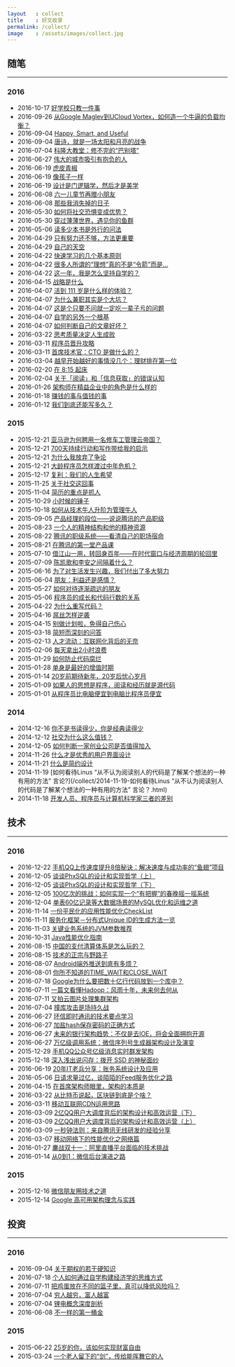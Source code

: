 ```yaml
---
layout   : collect
title    : 好文收录
permalink: /collect/
image    : /assets/images/collect.jpg
---
```



## 随笔
-------------------------------------------------------------------------------

### 2016
  - 2016-10-17 [好学校只教一件事](https://h5.sao.cn/magazine/detail?alias=m1f883e1)
  - 2016-09-26 [从Google Maglev到UCloud Vortex，如何造一个牛逼的负载均衡？](https://segmentfault.com/a/1190000004713123)
  - 2016-09-04 [Happy, Smart, and Useful](https://sivers.org/hsu)
  - 2016-09-04 [唐诗，就是一场太阳和月亮的战争](http://mp.weixin.qq.com/s?__biz=MzA4NDEzNTMyMA==&mid=2650314896&idx=1&sn=3fc3e93866994df321d419ca41aa4d23&scene=0)
  - 2016-07-04 [科隆大教堂：修不完的“巴别塔”](http://www.yuntoo.com/inspiration/15525)
  - 2016-06-27 [伟大的城市吸引有抱负的人](https://wap.koudaitong.com/v2/showcase/feature?alias=10l1weggo&spm=m1466571032871991689732209.autoreply&redirect_count=1)
  - 2016-06-19 [虎皮青椒](http://mp.weixin.qq.com/s?__biz=MzA4NDIyMTEyMA==&mid=200151097&idx=2&sn=3861ff9f981e5ef82984929a41ef2e9b&scene=2&srcid=0616Cb8MAElBfEOq395CgVVX&from=timeline&isappinstalled=0)
  - 2016-06-19 [像孩子一样](http://mp.weixin.qq.com/s?__biz=MjM5NjIyODQyOQ==&mid=401102266&idx=1&sn=5bea192ccd79bb06bfe02e81d34a1030&scene=4#wechat_redirec)
  - 2016-06-19 [设计是门逻辑学，然后才是美学](http://mp.weixin.qq.com/s?__biz=MzA4ODgwNjk1MQ==&mid=2653788300&idx=1&sn=d66d4b6db64fa3d4c70200becfbdd425&scene=0)
  - 2016-06-08 [六一儿童节再赠小朋友](http://mp.weixin.qq.com/s?__biz=MjM5MjAzODU2MA==&mid=2652779773&idx=1&sn=2b2186520e8f363e8a9951357c205af9&scene=0)
  - 2016-06-08 [那些我消失掉的日子](http://mp.weixin.qq.com/s?__biz=MjM5MjAzODU2MA==&mid=2652779781&idx=1&sn=b8ba49c4c7c40196f9852b47f08be586&scene=0)
  - 2016-05-30 [如何将社交恐惧变成优势？](http://mp.weixin.qq.com/s?__biz=MzI0NzE2ODc1Nw==&mid=2650227607&idx=1&sn=ac26a6c95c364b966e2ccf85668c4027&scene=2&srcid=0524M4YrBDLL2IjodFlYSatB&from=timeline&isappinstalled=0)
  - 2016-05-30 [穿过薄薄世界，遇见你的鱼群](http://mp.weixin.qq.com/s?__biz=MzI2OTA3MTA5Mg==&mid=2651747378&idx=1&sn=57311bd00294d9c627e19ad948813911&scene=0)
  - 2016-05-06 [读多少本书是外行的问法](http://mp.weixin.qq.com/s?__biz=MzA5OTc3NzEzMw==&mid=405798320&idx=1&sn=a856af913642cdf07d3214f87029d5a2&scene=0)
  - 2016-04-29 [只有努力还不够，方法更重要](http://mp.weixin.qq.com/s?__biz=MzA3MjM2MzYzOQ==&mid=2651359476&idx=1&sn=1de11bbe5ebb75dc081cb259a020d3ab&scene=0)
  - 2016-04-29 [自己的天空](http://mp.weixin.qq.com/s?__biz=MjM5MjAzODU2MA==&mid=2652779670&idx=1&sn=f42d06c9748440777bfc319cb5956e4a&scene=0)
  - 2016-04-22 [快速学习的几个基本原则](http://mp.weixin.qq.com/s?__biz=MzAxNzI4MTMwMw==&mid=2651629655&idx=1&sn=6957c159e21d392aaf757b81cf4a602b&scene=0)
  - 2016-04-22 [很多人所谓的“理想”真的不是“令箭”而是...](http://mp.weixin.qq.com/s?__biz=MzAxNzI4MTMwMw==&mid=2651629671&idx=1&sn=3935561f1d76d11b8512f8057247d7c4&scene=0)
  - 2016-04-22 [这一年，我是怎么坚持自学的？](http://mp.weixin.qq.com/s?__biz=MzA5MDg0MzA4NQ==&mid=401473629&idx=1&sn=cf945ef0788390c6b12dc99c078a310c&scene=2&srcid=0424M3kmLRZf9AS4jRgw11Ne&from=timeline&isappinstalled=0)
  - 2016-04-15 [战略是什么](http://mp.weixin.qq.com/s?__biz=MzA3ODQzNzU4OQ==&mid=402802580&idx=1&sn=3cd73a5a32184eeeb4066a6cc3214f3b&scene=0)
  - 2016-04-07 [活到 111 岁是什么样的体验？](http://mp.weixin.qq.com/s?__biz=MzAxNzI4MTMwMw==&mid=402987984&idx=1&sn=8e57b0c6e9d9b94878d8ed08f453c560&scene=0)
  - 2016-04-07 [为什么兼职其实是个大坑？](http://mp.weixin.qq.com/s?__biz=MzAwMDgyMTA3Mg==&mid=402001188&idx=1&sn=55bed567c5a2a844edbecb8bcd2dab46&scene=4)
  - 2016-04-07 [这是个只要不问就一定吃一辈子亏的问题](http://mp.weixin.qq.com/s?__biz=MzAxNzI4MTMwMw==&mid=402409740&idx=1&sn=2e6faafcb6a8e97bd7fecf9d00db82cb)
  - 2016-04-07 [自学的另外一个根基](http://mp.weixin.qq.com/s?__biz=MzAxNzI4MTMwMw==&mid=401590797&idx=2&sn=d879902d780341b6faf3de0fbe1ed91c&scene=21)
  - 2016-04-07 [如何判断自己的文章好坏？](http://mp.weixin.qq.com/s?__biz=MzAwMDgyMTA3Mg==&mid=402554543&idx=1&sn=b8e323e2f3cb2d4bf7e18eebaba5962f&scene=0)
  - 2016-03-22 [思考质量决定人生成败](http://mp.weixin.qq.com/s?__biz=MzA3MjM2MzYzOQ==&mid=402911075&idx=1&sn=c9c522ca29ef940a0a34f9e45e3ccde4&scene=0)
  - 2016-03-11 [程序员晋升攻略](http://mp.weixin.qq.com/s?__biz=MzA5MTE0MDUxMA==&mid=404382284&idx=1&sn=87f0cdcb5c41bb556304b0bfb038f4ee&scene=4)
  - 2016-03-11 [首席技术官：CTO 是做什么的？](http://mp.weixin.qq.com/s?__biz=MzA4NTU2MTg3MQ==&mid=405800426&idx=1&sn=7d446c5db81aceb6f4f9a05afa5b75dc&scene=0)
  - 2016-03-04 [越早开始越好的事情没几个：理财排在第一位](http://mp.weixin.qq.com/s?__biz=MzAxNzI4MTMwMw==&mid=210860540&idx=1&sn=7dc4896242df1adb557ab94744e81edd&scene=2&srcid=1006ySpkVEkarsf8DiobobIL&from=timeline&isappinstalled=0)
  - 2016-02-20 [在 8:15 起床](http://mp.weixin.qq.com/s?__biz=MjM5MjAzODU2MA==&mid=401998165&idx=1&sn=c1dfbaba5b0ff28a71e7993e623aef4e&scene=2&srcid=0220o9rC4l4C5V4o9KAvW23h&from=timeline&isappinstalled=0)
  - 2016-02-04 [关于「阅读」和「信息获取」的错误认知](http://mp.weixin.qq.com/s?__biz=MjM5ODIyMTE0MA==&mid=402301357&idx=1&sn=ec748667b0f1f5263ebb0c4294b27c13&scene=0#wechat_redirect)
  - 2016-01-26 [架构师在精益企业中的角色是什么样的](http://mp.weixin.qq.com/s?__biz=MjM5MDE0Mjc4MA==&mid=402424457&idx=1&sn=ee02b11223d58c236eeff5a6a578b75f&scene=0#wechat_redirect)
  - 2016-01-18 [赚钱的事与值钱的事](http://mp.weixin.qq.com/s?__biz=MjM5MjA4MjU4MQ==&mid=405602254&idx=1&sn=931de0a6fdb094aa416b1b27aaa87e05&scene=0#wechat_redirect)
  - 2016-01-12 [我们到底还能写多久？](http://mp.weixin.qq.com/s?__biz=MzA4NDEzNTMyMA==&mid=401655133&idx=1&sn=ce95f714ec62835ff6904f695c1c52c2&scene=0)

### 2015
  - 2015-12-21 [亚马逊为何聘用一名修车工管理云帝国？](http://tech.qq.com/a/20130221/000114.htm)
  - 2015-12-21 [700天持续行动和写作带给我的启示](http://mp.weixin.qq.com/s?__biz=MzAxNzI4MTMwMw==&mid=401253272&idx=2&sn=d6f260c988e5ff0649fb82bb740f4bab&scene=0#wechat_redirect)
  - 2015-12-21 [为什么我放弃了争论](http://mp.weixin.qq.com/s?__biz=MzAxNzI4MTMwMw==&mid=401232868&idx=1&sn=409a658e2642422cc2151fb02997add4&scene=0#wechat_redirect)
  - 2015-12-21 [大龄程序员怎样渡过中年危机？](http://mp.weixin.qq.com/s?__biz=MzA4NzA2NjcyMg==&mid=401318344&idx=1&sn=16ec5029c9837de19716fd9834c6693a&scene=0#wechat_redirect)
  - 2015-12-17 [复利：我们的人生希望](http://mp.weixin.qq.com/s?__biz=MzAxNzI4MTMwMw==&mid=401199907&idx=1&sn=0d5395ca0f0737afefc72a48c7ecd278&scene=2&srcid=12183txqtZ8WyA0sGoJna9IR&from=timeline&isappinstalled=0)
  - 2015-11-25 [关于社交这回事](http://mp.weixin.qq.com/s?__biz=MzA3MDMwOTcwMg==&mid=400481533&idx=1&sn=1952f96ed32f4a1bf911195f7c94c2dd&scene=0#wechat_redirect)
  - 2015-11-04 [简历的重点是抓人](http://mp.weixin.qq.com/s?__biz=MzA3MDMwOTcwMg==&mid=400281808&idx=1&sn=8df65be25bbd0a71f05763f90407c28b&scene=24&srcid=1109bRTu2nA6selXq3NWgoLd#wechat_redirect)
  - 2015-10-29 [小时候的锤子](http://mp.weixin.qq.com/s?__biz=MzA4NDEzNTMyMA==&mid=400137322&idx=1&sn=5eab529cd58a588e8e7da37255d0a60e&scene=0#wechat_redirect)
  - 2015-10-18 [如何从技术牛人升阶为管理牛人](http://mp.weixin.qq.com/s?__biz=MjAzNzMzNTkyMQ==&mid=400063279&idx=1&sn=8626ef7f5a6904ea30cf922b47e161c5&scene=0#wechat_redirect)
  - 2015-09-05 [产品经理的段位——说说腾讯的产品职级](http://mp.weixin.qq.com/s?__biz=MjM5MjA4MjU4MQ==&mid=210851763&idx=1&sn=a830cf763d5e84d323f11c462878eed7&scene=0)
  - 2015-08-23 [一个人的精神结构和他的精神资源](http://mp.weixin.qq.com/s?__biz=MjM5MjA4MjU4MQ==&mid=210509623&idx=1&sn=bd53b0a0e730702c1e2a1e370b69326d&scene=0)
  - 2015-08-22 [腾讯的职级系统——看清自己的职场宿命](http://mp.weixin.qq.com/s?__biz=MjM5MjA4MjU4MQ==&mid=200790551&idx=1&sn=17cb243a839d12f19a997be4d2572537&scene=21)
  - 2015-08-21 [在腾讯的第一堂产品课](http://mp.weixin.qq.com/s?__biz=MjM5MjA4MjU4MQ==&mid=201017426&idx=1&sn=f34e020e5438c3618e1956cbbf2f100f&scene=21)
  - 2015-07-10 [借江山一用，转回身百年——在时代窗口与经济周期的轮回里](http://mp.weixin.qq.com/s?__biz=MjM5MjA4MjU4MQ==&mid=208766630&idx=1&sn=5f5b70f64e73fa2cb5d4cc83fffe05b8&scene=2#rd)
  - 2015-07-09 [陈凯歌和李安之间隔着什么？](http://mp.weixin.qq.com/s?__biz=MjM5OTAwNTQ0MA==&mid=208205965&idx=1&sn=748a5ecfcfadee9d1f60b2a68c3c9874#rd)
  - 2015-06-16 [为了对生活发生兴趣，我们付出了多大努力](http://mp.weixin.qq.com/s?__biz=MzAxMTEyOTQ5OQ==&mid=213243283&idx=1&sn=59773cb8ef5cf8270f605a9e4aec7e8a#rd)
  - 2015-06-04 [朋友：利益还是感情？](http://mp.weixin.qq.com/s?__biz=MzAxMTEyOTQ5OQ==&mid=212685047&idx=1&sn=c6637e5bae4f355ab17952b175dc3d49#rd)
  - 2015-05-27 [如何对待逐渐疏远的朋友](http://mp.weixin.qq.com/s?__biz=MzAxMTEyOTQ5OQ==&mid=212276407&idx=1&sn=0d3166f90c23ca34d1691b38ee8a5f6f#rd)
  - 2015-05-06 [程序员的成长和代码行数的关系](http://mp.weixin.qq.com/s?__biz=MzAxMTEyOTQ5OQ==&mid=211244989&idx=1&sn=02d3612c3dd48d7080c08f9a1fdaa890#rd)
  - 2015-04-22 [为什么重写代码？](http://mp.weixin.qq.com/s?__biz=MzAxMTEyOTQ5OQ==&mid=210785461&idx=1&sn=1f36977945bc5455adbb2dcabc07404c#rd)
  - 2015-04-16 [屌丝怎样逆袭](http://mp.weixin.qq.com/s?__biz=MzAxMTEyOTQ5OQ==&mid=210553300&idx=1&sn=f009836416ed6d82dd4a2e93fdbe1871#rd)
  - 2015-04-15 [别做计划啦，免得自己伤心](http://mp.weixin.qq.com/s?__biz=MzAxMTEyOTQ5OQ==&mid=210508444&idx=1&sn=3c42618bd2efe4163659973232d5ada7#rd)
  - 2015-03-18 [简短而深刻的问答](/collect/2015-03-18-简短而深刻的问答.html)
  - 2015-02-13 [人才流动：互联网化背后的无奈](/collect/2015-02-13-人才流动：互联网化背后的无奈.html)
  - 2015-02-06 [每天拿出2小时浪费](/collect/2015-02-06-每天拿出2小时浪费.html)
  - 2015-01-29 [如何防止代码腐烂](/collect/2015-01-29-如何防止代码腐烂.html)
  - 2015-01-28 [单身是最好的增值时期](/collect/2015-01-28-单身是最好的增值时期.html)
  - 2015-01-14 [20岁前期待新年，20岁后忧心岁月](/collect/2015-01-14-20岁前期待新年，20岁后忧心岁月.html)
  - 2015-01-09 [如果人的思想是程序，阅读和经历就是源代码](/collect/2015-01-09-如果人的思想是程序，阅读和经历就是源代码.html)
  - 2015-01-01 [从程序员比电脑便宜到电脑比程序员便宜](/collect/2015-01-01-从程序员比电脑便宜到电脑比程序员便宜.html)

### 2014
  - 2014-12-16 [你不是书读得少，你是经典读得少](/collect/2014-12-16-你不是书读得少，你是经典读得少.html)
  - 2014-12-12 [社交为什么这么值钱？](/collect/2014-12-12-社交为什么这么值钱？.html)
  - 2014-12-05 [如何判断一家创业公司是否值得加入](/collect/2014-12-05-如何判断一家创业公司是否值得加入.html)
  - 2014-11-26 [什么才是优秀的用户界面设计](/collect/2014-11-26-什么才是优秀的用户界面设计.html)
  - 2014-11-21 [什么是简约设计](/collect/2014-11-21-什么是简约设计.html)
  - 2014-11-19 [如何看待Linus “从不认为阅读别人的代码是了解某个想法的一种有用的方法” 言论?](/collect/2014-11-19-如何看待Linus “从不认为阅读别人的代码是了解某个想法的一种有用的方法” 言论？.html)
  - 2014-11-18 [开发人员、程序员与计算机科学家三者的差别](/collect/2014-11-18-开发人员、程序员与计算机科学家三者的差别.html)



## 技术
-------------------------------------------------------------------------------

### 2016
  - 2016-12-22 [手机QQ上传速度提升8倍秘诀：解决速度与成功率的“鱼翅”项目](http://mp.weixin.qq.com/s/KCaz4vELp8-P0_dtYuAJ0w)
  - 2016-12-05 [谈谈PhxSQL的设计和实现哲学（上）](http://mp.weixin.qq.com/s?__biz=MzI4NDMyNTU2Mw==&mid=2247483790&idx=1&sn=c925202df42c54422db9a134ea764eac&scene=0)
  - 2016-12-05 [谈谈PhxSQL的设计和实现哲学（下）](http://mp.weixin.qq.com/s?__biz=MzI4NDMyNTU2Mw==&mid=2247483795&idx=1&sn=233f803d9af3cd31e551ac0709f682ec&scene=0)
  - 2016-12-05 [100亿次的挑战：如何实现一个“有把握”的春晚摇一摇系统](http://mp.weixin.qq.com/s/DLbaiSiH15QBkrB_i0imEw)
  - 2016-12-04 [单表60亿记录等大数据场景的MySQL优化和运维之道](http://mp.weixin.qq.com/s/-TRiWDYFhaO7wqjMPTNGBA)
  - 2016-11-14 [一份平民化的应用性能优化CheckList](http://mp.weixin.qq.com/s?__biz=MzIzODYyNjkzNw==&mid=2247483723&idx=1&sn=4fa6e80e7f6eae02a0620c5b5aef5955&chksm=e937305dde40b94bb63d9cb4c7187295c296a1cda0fa52b37c55d6922f0ab3927ee071637903&mpshare=1&scene=2&srcid=1114VZdnAr31YSLYJhdJgLnJ&from=timeline&isappinstalled=0)
  - 2016-11-11 [服务化框架－分布式Unique ID的生成方法一览](http://calvin1978.blogcn.com/articles/uuid.html)
  - 2016-11-03 [关键业务系统的JVM参数推荐](http://calvin1978.blogcn.com/articles/jvmoption-2.html)
  - 2016-10-31 [Java性能优化指南](http://calvin1978.blogcn.com/articles/javatuning.html)
  - 2016-08-15 [中国的支付清算体系是怎么玩的？](http://api.woshipm.com/pd/385099.html?sf=mobile&from=timeline&isappinstalled=1)
  - 2016-08-15 [技术的正宗与野路子](http://mp.weixin.qq.com/s?__biz=MzA4NTg1MjM0Mg==&mid=2657261357&idx=1&sn=ebb11a1623e00ca8e6ad55c9ad6b2547&scene=2&srcid=08104T9kNdakZKQcvejPWdIs&from=timeline&isappinstalled=0)
  - 2016-08-07 [Android端外推送到底有多烦？](http://mp.weixin.qq.com/s?__biz=MzA4NTg1MjM0Mg==&mid=2657261350&idx=1&sn=6cea730ef5a144ac243f07019fb43076&scrolltodown=1)
  - 2016-08-01 [你所不知道的TIME_WAIT和CLOSE_WAIT](http://mp.weixin.qq.com/s?__biz=MzI4MjA4ODU0Ng==&mid=402415747&idx=1&sn=2458ba4fe1830eecdb8db725d3f395fa&scene=0)
  - 2016-07-18 [Google为什么要把数十亿行代码放到一个库中？](http://mp.weixin.qq.com/s?__biz=MzA5Nzc4OTA1Mw==&mid=2659597658&idx=1&sn=0311e21d3fd4d101e3b18298beef0d49&scene=0)
  - 2016-07-11 [一篇文看懂Hadoop：风雨十年，未来何去何从](http://mp.weixin.qq.com/s?__biz=MjM5MDE0Mjc4MA==&mid=403025428&idx=1&sn=bb2c0380ce29dc3cecf5f6a2afe36960&scene=0)
  - 2016-07-11 [又拍云图片处理集群架构](http://mp.weixin.qq.com/s?__biz=MzAwMDU1MTE1OQ==&mid=404669856&idx=1&sn=fd2856ac13112416833e41093f66735c&scene=0)
  - 2016-07-04 [撞库攻击是场持久战](http://mp.weixin.qq.com/s?__biz=MjM5OTk2MTMxOQ==&mid=2727827047&idx=1&sn=53b703e555c83ccc0399473d914902ff&scene=0)
  - 2016-06-27 [环信即时通讯的技术要点学习](http://mp.weixin.qq.com/s?__biz=MzAwNjQwNzU2NQ==&mid=2650342773&idx=1&sn=ed013e21e081c81c2a4dbf220df732d9&scene=2&srcid=0626bW6vBht4UtgyacDVKZXc&from=timeline&isappinstalled=0)
  - 2016-06-27 [加盐hash保存密码的正确方式](http://drops.wooyun.org/papers/1066)
  - 2016-06-27 [未来的银行架构趋势：不仅是去IOE，将会全面拥抱开源](http://mp.weixin.qq.com/s?__biz=MzA5Nzc4OTA1Mw==&mid=410154363&idx=1&sn=bf7fc1146666f27a2da6b124b441024f&scene=0)
  - 2016-06-27 [万亿级调用系统：微信序列号生成器架构设计及演变](http://mp.weixin.qq.com/s?__biz=MjM5MDE0Mjc4MA==&mid=2650992918&idx=1&sn=be5121c3c57257291a30715ef7130a90&scene=0)
  - 2015-12-29 [手机QQ公众号亿级消息实时群发架构](http://www.php230.com/weixin1450768436.html)
  - 2015-12-18 [深入浅出说闪存：拨开 SSD 的神秘面纱](http://mp.weixin.qq.com/s?__biz=MzA4Nzg5Nzc5OA==&mid=400397199&idx=1&sn=18ab1666d1b433b21c4f43506651d812&scene=2&srcid=1116FRz3QBvx1aLGtAMOLl5L)
  - 2016-06-19 [20年IT老兵分享：账务系统设计及应用](https://mp.weixin.qq.com/cgi-bin/appmsg?begin=0&count=10&t=media/appmsg_list&type=10&action=list_card&lang=zh_CN&token=809860472)
  - 2016-05-06 [日请求量过亿，谈陌陌的Feed服务优化之路](http://mp.weixin.qq.com/s?__biz=MzA5Nzc4OTA1Mw==&mid=2659597071&idx=1&sn=cd8df9f8c52dfbfb54e65adbe19fae27&scene=0)
  - 2016-04-15 [在首席架构师眼里，架构的本质是](http://mp.weixin.qq.com/s?__biz=MzA4NTU2MTg3MQ==&mid=407250191&idx=1&sn=abbda20219694844554d8318fba23693&scene=0)
  - 2016-03-22 [从比特币说起，区块链到底是个啥？](http://mp.weixin.qq.com/s?__biz=MjM5MDE0Mjc4MA==&mid=403164652&idx=1&sn=4ec9417c7a28ee584684367b8b2358da&scene=0)
  - 2016-03-11 [移动互联网CDN运用思路](http://mp.weixin.qq.com/s?__biz=MzI4MjA4ODU0Ng==&mid=402603447&idx=1&sn=a66afa8393ffe5b8272ec0733f3ad1fa&scene=0)
  - 2016-03-09 [2亿QQ用户大调度背后的架构设计和高效运营（下）](http://dataunion.org/21595.html)
  - 2016-03-09 [2亿QQ用户大调度背后的架构设计和高效运营（上）](http://dataunion.org/21591.html)
  - 2016-03-09 [一秒钟法则：来自腾讯无线研发的经验分享](http://djt.qq.com/article/view/1130?ADTAG=email.InnerAD.weekly.20140415)
  - 2016-03-07 [移动网络下的性能优化之网络篇](http://mp.weixin.qq.com/s?__biz=MjM5MzA0ODkyMA==&mid=405933379&idx=1&sn=56f20f2cb7980832aeebdd7d592ec3a0&scene=0)
  - 2016-01-27 [鏖战双十一：阿里直播平台面临的技术挑战](http://mp.weixin.qq.com/s?__biz=MjM5MDE0Mjc4MA==&mid=402443318&idx=1&sn=8fc8896b86f2f385c428e7ab558d16e9&scene=0)
  - 2016-01-14 [从0到1：微信后台演进之路](http://mp.weixin.qq.com/s?__biz=MjM5MDE0Mjc4MA==&mid=402340325&idx=1&sn=5b7bf6025b1a83a0e529e630fc95ae28&scene=2&srcid=0115qK1uxBheullVx9Wolnt8&from=timeline&isappinstalled=0)

### 2015
  - 2015-12-16 [微信朋友圈技术之道](http://mp.weixin.qq.com/s?__biz=MjM5MDE0Mjc4MA==&mid=401735823&idx=1&sn=7a4df58c22d9d3145e0692dd580f6a3d&scene=0)
  - 2015-12-14 [Google 高可用架构理念与实践](http://mp.weixin.qq.com/s?__biz=MzAwMDU1MTE1OQ==&mid=402738153&idx=1&sn=af5e76aad269799e517607cdc2cfaf06&scene=2&srcid=1214WRHbvtYoHngyBagxE9Yz&from=timeline&isappinstalled=0)



## 投资
-------------------------------------------------------------------------------

### 2016
  - 2016-09-04 [关于期权的若干硬知识](http://mp.weixin.qq.com/s?__biz=MjM5NzI0Mjg0MA==&mid=2652371097&idx=1&sn=a6a8fca3734a8f5aa14c532e602f0d38&scene=0)
  - 2016-07-18 [个人如何通过自学构建经济学的思维方式](http://mp.weixin.qq.com/s?__biz=MzAxNzI4MTMwMw==&mid=2651630017&idx=1&sn=f8cd62f10f8fa04417d25754731a7b19&scene=0)
  - 2016-07-11 [把鸡蛋放在不同的篮子里，真可以降低风险吗？](http://mp.weixin.qq.com/s?__biz=MzA5MjE3ODgzNA==&mid=2652231356&idx=1&sn=7fa61b5f52430673e5b9f69eeec6dc50&scene=0)
  - 2016-07-04 [穷人越穷，富人越富](https://xueqiu.com/8342630583/41208274)
  - 2016-07-04 [锂电概念深度剖析](http://mp.weixin.qq.com/s?__biz=MzA5MjE3ODgzNA==&mid=2652231226&idx=1&sn=c5b5ec5141541b53c51c560c5a613e04&scene=0)
  - 2016-06-08 [不一样的第一桶金](https://xueqiu.com/1091244780/69500739)

### 2015
  - 2015-06-22 [25岁的你，该如何实现财富自由](http://mp.weixin.qq.com/s?__biz=MzAxMTEyOTQ5OQ==&mid=213501675&idx=1&sn=144872466ed15e59f4a7ef2c45768e38#rd)
  - 2015-03-24 [一个老人留下的“剑”，传给能挥舞它的人](/collect/2015-03-24-一个老人留下的“剑”，传给能挥舞它的人.html)
